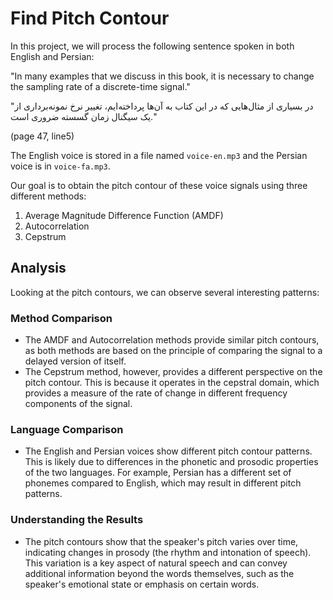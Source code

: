 
# Find Pitch Contour

In this project, we will process the following sentence spoken in both English and Persian:

"In many examples that we discuss in this book, it is necessary to change the sampling rate of a discrete-time signal."

"در بسیاری از مثال‌هایی که در این کتاب به آن‌ها پرداخته‌ایم، تغییر نرخ نمونه‌برداری از یک سیگنال زمان گسسته ضروری است."

(page 47, line5)

The English voice is stored in a file named `voice-en.mp3` and the Persian voice is in `voice-fa.mp3`.

Our goal is to obtain the pitch contour of these voice signals using three different methods:

1. Average Magnitude Difference Function (AMDF)
2. Autocorrelation
3. Cepstrum

## Analysis

Looking at the pitch contours, we can observe several interesting patterns:

### Method Comparison

- The AMDF and Autocorrelation methods provide similar pitch contours, as both methods are based on the principle of comparing the signal to a delayed version of itself.
- The Cepstrum method, however, provides a different perspective on the pitch contour. This is because it operates in the cepstral domain, which provides a measure of the rate of change in different frequency components of the signal.

### Language Comparison

- The English and Persian voices show different pitch contour patterns. This is likely due to differences in the phonetic and prosodic properties of the two languages. For example, Persian has a different set of phonemes compared to English, which may result in different pitch patterns.

### Understanding the Results

- The pitch contours show that the speaker's pitch varies over time, indicating changes in prosody (the rhythm and intonation of speech). This variation is a key aspect of natural speech and can convey additional information beyond the words themselves, such as the speaker's emotional state or emphasis on certain words.
